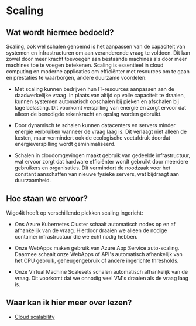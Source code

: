 # Scaling

## Wat wordt hiermee bedoeld?
Scaling, ook wel schalen genoemd is het aanpassen van de capaciteit van systemen en infrastructuren om aan veranderende vraag te voldoen. Dit kan zowel door meer kracht toevoegen aan bestaande machines als door meer machines toe te voegen betekenen. Scaling is essentieel in cloud computing en moderne applicaties om efficiënter met resources om te gaan en prestaties te waarborgen, andere duurzame voordelen:

- Met scaling kunnen bedrijven hun IT-resources aanpassen aan de daadwerkelijke vraag. In plaats van altijd op volle capaciteit te draaien, kunnen systemen automatisch opschalen bij pieken en afschalen bij lage belasting. Dit voorkomt verspilling van energie en zorgt ervoor dat alleen de benodigde rekenkracht en opslag worden gebruikt.

- Door dynamisch te schalen kunnen datacenters en servers minder energie verbruiken wanneer de vraag laag is. Dit verlaagt niet alleen de kosten, maar vermindert ook de ecologische voetafdruk doordat energieverspilling wordt geminimaliseerd.

- Schalen in cloudomgevingen maakt gebruik van gedeelde infrastructuur, wat ervoor zorgt dat hardware efficiënter wordt gebruikt door meerdere gebruikers en organisaties. Dit vermindert de noodzaak voor het constant aanschaffen van nieuwe fysieke servers, wat bijdraagt aan duurzaamheid.

## Hoe staan we ervoor?
Wigo4it heeft op verschillende plekken scaling ingericht:

- Ons Azure Kubernetes Cluster schaalt automatisch nodes op en af afhankelijk van de vraag. Hierdoor draaien we alleen de nodige container infrastructuur die we écht nodig hebben. 

- Onze WebApps maken gebruik van Azure App Service auto-scaling. Daarmee schaalt onze WebApps of API's automatisch afhankelijk van het CPU gebruik, geheugengebruik of andere ingerichte thresholds.

- Onze Virtual Machine Scalesets schalen automatisch afhankelijk van de vraag. Dit voorkomt dat we onnodig veel VM's draaien als de vraag laag is. 

## Waar kan ik hier meer over lezen?
- [Cloud scalability](https://www.nops.io/blog/cloud-scalability/)